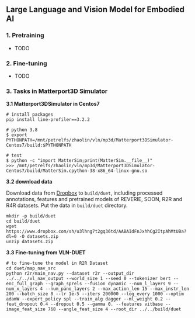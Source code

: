 ## Large Language and Vision Model for Embodied AI

### 1. Pretraining
- TODO
### 2. Fine-tuning
- TODO
### 3. Tasks in Matterport3D Simulator

**3.1 Matterport3DSimulator in Centos7**
```shell script
# install packages
pip install line-profiler==3.2.2

# python 3.8 
$ export PYTHONPATH=/mnt/petrelfs/zhaolin/vln/mp3d/Matterport3DSimulator-Centos7/build:$PYTHONPATH

# test
$ python -c "import MatterSim;print(MatterSim.__file__)"
>>> /mnt/petrelfs/zhaolin/vln/mp3d/Matterport3DSimulator-Centos7/build/MatterSim.cpython-38-x86_64-linux-gnu.so
```

**3.2 download data**

Download data from [Dropbox](https://www.dropbox.com/sh/u3lhng7t2gq36td/AABAIdFnJxhhCg2ItpAhMtUBa?dl=0) to `build/duet`, including processed annotations, features and pretrained models of REVERIE, SOON, R2R and R4R datasets. Put the data in `build/duet` directory.
```shell script
mkdir -p build/duet
cd build/duet
wget https://www.dropbox.com/sh/u3lhng7t2gq36td/AABAIdFnJxhhCg2ItpAhMtUBa?dl=0 -O datasets.zip
unzip datasets.zip
```

**3.3 Fine-tuning from VLN-DUET**
```shell script
# to fine-tune the model in R2R Dataset
cd duet/map_nav_src
python r2r/main_nav.py --dataset r2r --output_dir ../../../vl_nav_output --world_size 1 --seed 0 --tokenizer bert --enc_full_graph --graph_sprels --fusion dynamic --num_l_layers 9 --num_x_layers 4 --num_pano_layers 2 --max_action_len 15 --max_instr_len 200 --batch_size 8 --lr 1e-5 --iters 200000 --log_every 1000 --optim adamW --expert_policy spl --train_alg dagger --ml_weight 0.2 --feat_dropout 0.4 --dropout 0.5 --gamma 0. --features vitbase --image_feat_size 768 --angle_feat_size 4 --root_dir ../../build/duet
```


